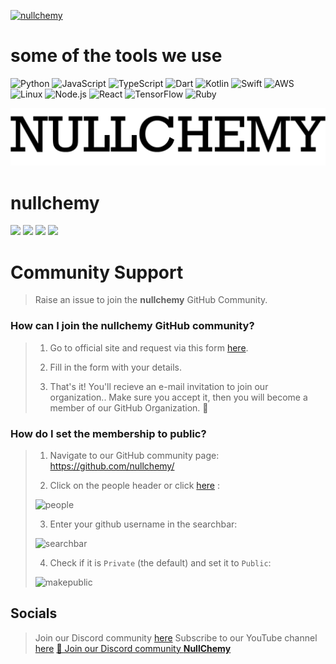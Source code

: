 <p>
  <a href="https://nullchemy.com" target="_blank">
    <img alt="nullchemy" height="35" src="https://denniskibet.com/icons/favicon.ico">
  </a>
 </p>

# **some of the tools we use**

![Python](https://img.shields.io/badge/-Python-000?&logo=Python)
![JavaScript](https://img.shields.io/badge/-JavaScript-000?&logo=JavaScript)
![TypeScript](https://img.shields.io/badge/-TypeScript-000?&logo=TypeScript)
![Dart](https://img.shields.io/badge/-Dart-000?&logo=Dart)
![Kotlin](https://img.shields.io/badge/-Kotlin-000?&logo=Kotlin)
![Swift](https://img.shields.io/badge/-Swift-000?&logo=Swift)
![AWS](https://img.shields.io/badge/-AWS-000?&logo=Amazon-AWS&logoColor=F90)
![Linux](https://img.shields.io/badge/-Linux-000?&logo=Linux)
![Node.js](https://img.shields.io/badge/-Node.js-000?&logo=node.js)
![React](https://img.shields.io/badge/-React-000?&logo=React)
![TensorFlow](https://img.shields.io/badge/-TensorFlow-000?&logo=TensorFlow)
![Ruby](https://img.shields.io/badge/-Ruby-000?&logo=Ruby)


![nullchemy Banner (1)](https://github.com/nullchemy/.github/blob/main/images/nullchemy.png)

# **nullchemy**

<p align="left">
<a href="mailto:admin@nullchemy.com" style="text-decoration:none">
  <img height="30" src = "https://img.shields.io/badge/gmail-c14438?&style=for-the-badge&logo=gmail&logoColor=white">
</a>
  <a href="(https://discord.gg/eMrjJmWV" style="text-decoration:none">
  <img height="30" src="https://img.shields.io/badge/discord-darkblue.svg?&style=for-the-badge&logo=discord&logoColor=white" />
</a>
<a href="http://nullchemy.com" style="text-decoration:none">
  <img height="30" src = "https://img.shields.io/badge/website-c14438?&style=for-the-badge&logo=internet&logoColor=white">
</a>
<a href="https://www.youtube.com/channel/UCMkdukYhvLw-3ebLs9LmpQA?sub_confirmation=1" style="text-decoration:none">
  <img height="30" src = "https://img.shields.io/badge/YouTube-%23E20036.svg?&style=for-the-badge&logo=YouTube&logoColor=white">
</a>
<br />

# Community Support

> Raise an issue to join the **nullchemy** GitHub Community.
### How can I join the nullchemy GitHub community?

> 1. Go to official site and request via this form [here](https://join.nullchemy.com).
>   
> 2. Fill in the form with your details.
> 
> 3. That's it! You'll recieve an e-mail invitation to join our organization.. Make sure you accept it, then you will become a member of our GitHub Organization. 🎉

### How do I set the membership to public?

> 1. Navigate to our GitHub community page: https://github.com/nullchemy/
>   
> 2. Click on the people header or click [here](https://github.com/orgs/nullchemy/people) : <br>
>   
> <img width="221" alt="people" src="https://user-images.githubusercontent.com/65373279/133414355-a2605bc5-a4c4-4283-aa56-6ab8d1643c15.PNG"> <br>
>   
> 3. Enter your github username in the searchbar: <br>
>   
> <img width="233" alt="searchbar" src="https://user-images.githubusercontent.com/65373279/133414391-f26a56a3-2b0a-47ba-a598-37fb30ead5eb.PNG"> <br>
>   
> 4. Check if it is `Private` (the default) and set it to `Public`: <br>
>   
> <img width="639" alt="makepublic" src="https://user-images.githubusercontent.com/65373279/133414458-d76d47b4-1c96-439c-aff9-41a16a93ef9b.png"> <br>
  
## Socials
> Join our Discord community [here](https://discord.gg/eMrjJmWV)
> Subscribe to our YouTube channel [here](https://www.youtube.com/channel/UCd4E0oe8MtnZu_48WvYeLMw?sub_confirmation=1)
<a href="https://discord.gg/druweDMn3s">👋 Join our Discord community <strong>NullChemy</strong> </a>
